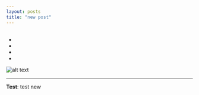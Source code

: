```yaml
---
layout: posts
title: "new post"
---
```


## 

- 
- 
- 
- 







![alt text](../assets/images/grouppic.jpg "Team Picture")

---
**Test**: test new
